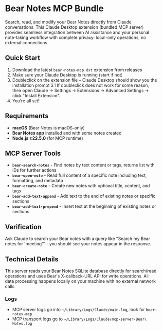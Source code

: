 # Bear Notes MCP Bundle

Search, read, and modify your Bear Notes directly from Claude conversations. This Claude Desktop extension (bundled MCP server) provides seamless integration between AI assistance and your personal note-taking workflow with complete privacy: local-only operations, no external connections.

## Quick Start

1. Download the latest `bear-notes-mcp.dxt` extension from releases
2. Make sure your Claude Desktop is running (start if not)
3. Doubleclick on the extension file – Claude Desktop should show you the installation prompt
    3.1 If doubleclick does not work for some reason, then open Claude -> Settings -> Extensions -> Advanced Settings -> click "Install Extension".
4. You're all set!

## Requirements

- **macOS** (Bear Notes is macOS-only)
- **Bear Notes app** installed and with some notes created
- **Node.js ≥22.5.0** (for MCP runtime)

## MCP Server Tools

- **`bear-search-notes`** - Find notes by text content or tags, returns list with IDs for further actions
- **`bear-open-note`** - Read full content of a specific note including text, formatting, and metadata  
- **`bear-create-note`** - Create new notes with optional title, content, and tags
- **`bear-add-text-append`** - Add text to the end of existing notes or specific sections
- **`bear-add-text-prepend`** - Insert text at the beginning of existing notes or sections

## Verification

Ask Claude to search your Bear notes with a query like "Search my Bear notes for 'meeting'" - you should see your notes appear in the response.

## Technical Details

This server reads your Bear Notes SQLite database directly for search/read operations and uses Bear's X-callback-URL API for write operations. All data processing happens locally on your machine with no external network calls.

### Logs
- MCP server logs go into `~/Library/Logs/Claude/main.log`, look for `bear-notes-mcp`
- MCP transport logs go to `~/Library/Logs/Claude/mcp-server-Bear\ Notes.log` 